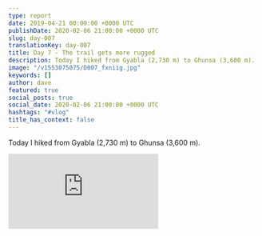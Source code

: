 ```yaml
---
type: report
date: 2019-04-21 00:00:00 +0000 UTC
publishDate: 2020-02-06 21:00:00 +0000 UTC
slug: day-007
translationKey: day-007
title: Day 7 - The trail gets more rugged
description: Today I hiked from Gyabla (2,730 m) to Ghunsa (3,600 m).
image: "/v1553075075/D007_fxniig.jpg"
keywords: []
author: dave
featured: true
social_posts: true
social_date: 2020-02-06 21:00:00 +0000 UTC
hashtags: "#vlog"
title_has_context: false
---
```


Today I hiked from Gyabla (2,730 m) to Ghunsa (3,600 m).

<iframe src="https://www.youtube.com/embed/R7qSra0aNGo" frameborder="0" allow="accelerometer; autoplay; encrypted-media; gyroscope; picture-in-picture" allowfullscreen></iframe>


